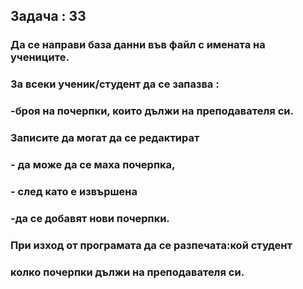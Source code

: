 ## Задача : 33 
### Да се направи база данни във файл с имената на учениците. 
### За всеки ученик/студент да се запазва :
###     -броя на почерпки, които дължи на преподавателя си. 
### Записите да могат да се редактират 
###     - да може да се маха почерпка, 
###     - след като е извършена 
###     -да се добавят нови почерпки.
### При изход от програмата да се разпечата:кой студент 
### колко почерпки дължи на преподавателя си.